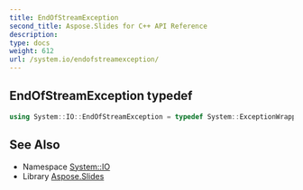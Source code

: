 ```yaml
---
title: EndOfStreamException
second_title: Aspose.Slides for C++ API Reference
description: 
type: docs
weight: 612
url: /system.io/endofstreamexception/
---
```

## EndOfStreamException typedef




```cpp
using System::IO::EndOfStreamException = typedef System::ExceptionWrapper<Details_EndOfStreamException >
```

## See Also

* Namespace [System::IO](../)
* Library [Aspose.Slides](../../)